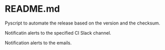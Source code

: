 # README.md

Pyscript to automate the release based on the version and the checksum.

Notificatin alerts to the specified CI Slack channel.

Notification alerts to the emails.
